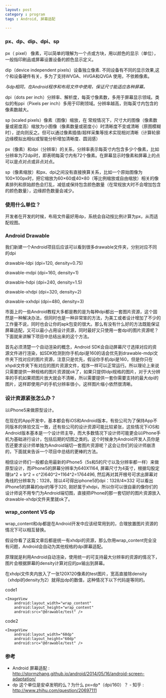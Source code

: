 ```yaml
---
layout: post
category : program
tags : Android, 屏幕适配

---
```


### px、dp、dip、dpi、sp

px（ pixel） 像素，可以简单的理解为一个点或方块，用以颜色的显示（单位），一般指印刷品或屏幕设置设备的颜色显示定义。

dip（device independent pixels）设备独立像素. 不同设备有不同的显示效果,这个和设备硬件有关，多为了支持WVGA、HVGA和QVGA 使用，不依赖像素。 

*与dp相同，在Android程序和布局文件中使用，保证尺寸能适应各种屏幕。*

dpi（dots per inch）分辨率、解析度，每英寸像素数，多用于屏幕显示领域。类似的有ppi（Pixels per inch）多用于印刷领域。分辨率越高，则每英寸内包含的像素数越大。

sp (scaled pixels）像素（图像）缩放，在 常规情况下，尺寸大的图像（像素数量或密度高）缩放为小图像（像素数量或密度小）时清晰度不变或清晰（原图模糊时），逆向则反之。但可以通过像素插值/超样采集等技术实现相对清晰（计算轮廓边缘模拟出相似或智能分析增加清晰度、圆润感）

px（像素）和dpi（分辨率）的关系，分辨率表示每英寸内包含多少个像素，比如分辨率为72dpi时，即表明每英寸内有72个像素。在屏幕显示时像素和屏幕上的点可以是点对点或非点对点。

sp（像素缩放）和px、dpi之间没有直接换算关系，比如一个原始图像为100×100px时，把它缩放为60×60或40×80（等比例缩放或自由缩放）相关的像素排列和原始颜色会打乱，减低或保持包含颜色数量（在常规放大时不会增加包含的颜色数量），边缘颜色数量会减少。

### 使用什么单位？
开发者在开发的时候，布局文件最好用dp，系统会自动按比例计算为px，从而适配视图。

### Android Drawable

我们新建一个Android项目后应该可以看到很多drawable文件夹，分别对应不同的dpi

drawable-ldpi (dpi=120, density=0.75)

drawable-mdpi (dpi=160, density=1)

drawable-hdpi (dpi=240, density=1.5)

drawable-xhdpi (dpi=320, density=2)

drawable-xxhdpi (dpi=480, density=3)

市面上的一些Android教程大多都是教的是为每种dpi都出一套图片资源，这个固然是一种解决办法，但同时也是一种非常笨的方法，为美工或者设计增加了不少的工作量不说，同时也会让你的apk包变的很大。那么有没有什么好的方法既能保证屏幕适配，又可以最小占用设计资源，同时最好又只使用一套dpi的图片资源呢？下面就来讲解下项目中总结出来的这个方法。

首先必须清楚一个自动渲染的概念，Android SDK会自动屏幕尺寸选择对应的资源文件进行渲染，如SDK检测到你手机dpi是160的话会优先到drawable-mdpi文件夹下找对应的图片资源，注意只是优先，假设你手机dpi是160，但是你只在xhpdi文件夹下有对应的图片资源文件，程序一样可以正常运行。所以理论上来说只需要提供一种规格的图片资源就ok了，如果只提供ldpi规格的图片，对于大分辨率的手机如果把图片放大就会不清晰，所以需要提供一套你需要支持的最大dpi的图片，这样即使用户的手机分辨率很小，这样图片缩小依然很清晰。

### 设计资源紧张怎么办？

以iPhone5来做原型设计。

在现在的App开发中，基本都会有iOS和Android版本，有些公司为了保持App不同版本的体验交互一致，还有些公司的设计资源可能比较紧张，这些情况下iOS和Android版本基本是一个设计师主导，而大多数情况下设计师可能更会以iPhone手机为基础进行设计，包括后期的切图之类的。这个时候身为Android开发人员你是否还要求设计师单独为Android端切一套图片资源呢？这会让你们的设计师崩溃的，下面就来告诉一个项目中总结的更棒的方法。

相信设计师们一般都会用最新的iPhone5（5s和5的尺寸以及分辨率都一样）来做原型设计，而iPhone5的屏幕分辨率为640X1164, 屏幕尺寸为4英寸，根据勾股定理(a^2 + b^2 = c^2)640^2+1164^2=1764496, 然后再对其开根号可求出屏幕对角线的分辨率为：1328，除以4可得出iphone5的dpi：1328/4≈332 可以看出iPhone5的屏幕的dpi约等于320, 刚好属于xhdpi，所以你可以很自豪的像你们的设计师说不用专门为Android端切图，直接把iPhone的那一套切好的图片资源放入drawable-xhdpi文件夹里就ok了。

### wrap_content VS dp

wrap_content和dp都是在Android开发中应该经常用到的，合理放置图片资源的情况下可以相互替换。

假设你看了这篇文章后都是统一有xhdpi的资源，那么你用wrap_content完全没有问题，Android会自动为其他规格的dpi屏幕适配。

原理就是利用Android自动渲染，使用统一的可支持最大分辨率的资源的情况下，图片会根据屏幕的density计算对应的px输出到屏幕。

在xhdpi文件夹内放入了一张120X120像素的test图片，宽高直接除density（xhdpi的density为2）就得出dp的数值，这种情况下以下代码是等同的。

code1

	<ImageView
    	android:layout_width="wrap_content"
    	android:layout_height="wrap_content"
    	android:src="@drawable/test" />
    	
code2
    	
    <ImageView
    	android:layout_width="60dp"
    	android:layout_height="60dp"
    	android:src="@drawable/test" />

### 参考
* Android 屏幕适配 : http://stormzhang.github.io/android/2014/05/16/android-screen-adaptation/
* dp 这个单位是安卓发明的么？为什么 px=dp*（dpi/160）？ - 知乎 : http://www.zhihu.com/question/20697111



